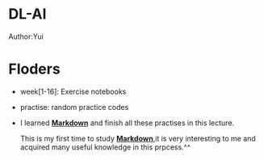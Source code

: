 # DL-AI
Author:Yui
# Floders
* week[1-16]: Exercise notebooks
* practise: random practice codes
* I learned [**Markdown**](https://www.markdowntutorial.com/) and finish all these practises in this lecture.

  This is my first time to study [**Markdown**](https://www.markdowntutorial.com/),it is very interesting to me and acquired many useful knowledge in this prpcess.^^
